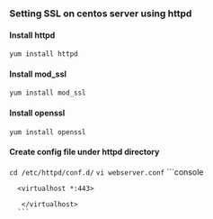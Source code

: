### Setting SSL on centos server using httpd

#### Install httpd
`yum install httpd`

#### Install mod_ssl
`yum install mod_ssl`

#### Install openssl
`yum install openssl`

#### Create config file under httpd directory
`cd /etc/httpd/conf.d/`
`vi webserver.conf`
      ```console
      
      <virtualhost *:443>

       </virtualhost>
      ```
       
       
